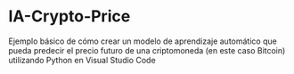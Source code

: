 # IA-Crypto-Price
Ejemplo básico de cómo crear un modelo de aprendizaje automático que pueda predecir el precio futuro de una criptomoneda (en este caso Bitcoin) utilizando Python en Visual Studio Code
